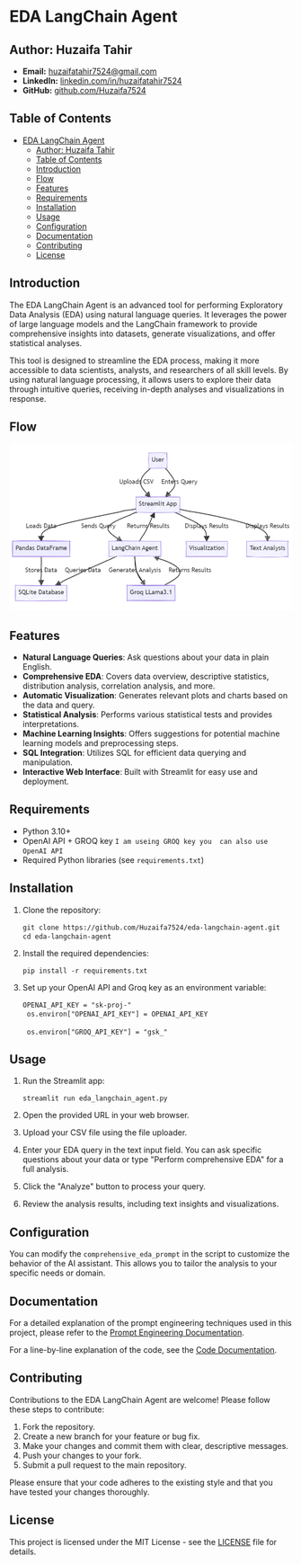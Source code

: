 # EDA LangChain Agent

## Author: Huzaifa Tahir
- **Email:** huzaifatahir7524@gmail.com
- **LinkedIn:** [linkedin.com/in/huzaifatahir7524](https://linkedin.com/in/huzaifatahir7524)
- **GitHub:** [github.com/Huzaifa7524](https://github.com/Huzaifa7524)

## Table of Contents
- [EDA LangChain Agent](#eda-langchain-agent)
  - [Author: Huzaifa Tahir](#author-huzaifa-tahir)
  - [Table of Contents](#table-of-contents)
  - [Introduction](#introduction)
  - [Flow](#flow)
  - [Features](#features)
  - [Requirements](#requirements)
  - [Installation](#installation)
  - [Usage](#usage)
  - [Configuration](#configuration)
  - [Documentation](#documentation)
  - [Contributing](#contributing)
  - [License](#license)

## Introduction

The EDA LangChain Agent is an advanced tool for performing Exploratory Data Analysis (EDA) using natural language queries. It leverages the power of large language models and the LangChain framework to provide comprehensive insights into datasets, generate visualizations, and offer statistical analyses.

This tool is designed to streamline the EDA process, making it more accessible to data scientists, analysts, and researchers of all skill levels. By using natural language processing, it allows users to explore their data through intuitive queries, receiving in-depth analyses and visualizations in response.

## Flow

![Flow](images/flow.png)

## Features

- **Natural Language Queries**: Ask questions about your data in plain English.
- **Comprehensive EDA**: Covers data overview, descriptive statistics, distribution analysis, correlation analysis, and more.
- **Automatic Visualization**: Generates relevant plots and charts based on the data and query.
- **Statistical Analysis**: Performs various statistical tests and provides interpretations.
- **Machine Learning Insights**: Offers suggestions for potential machine learning models and preprocessing steps.
- **SQL Integration**: Utilizes SQL for efficient data querying and manipulation.
- **Interactive Web Interface**: Built with Streamlit for easy use and deployment.

## Requirements

- Python 3.10+
- OpenAI API  + GROQ key `I am useing GROQ key you  can also use OpenAI API `
- Required Python libraries (see `requirements.txt`)

## Installation

1. Clone the repository:
   ```
   git clone https://github.com/Huzaifa7524/eda-langchain-agent.git
   cd eda-langchain-agent
   ```

2. Install the required dependencies:
   ```
   pip install -r requirements.txt
   ```

3. Set up your OpenAI API and Groq key as an environment variable:
   ```
   OPENAI_API_KEY = "sk-proj-"
    os.environ["OPENAI_API_KEY"] = OPENAI_API_KEY

    os.environ["GROQ_API_KEY"] = "gsk_"
   ```

## Usage

1. Run the Streamlit app:
   ```
   streamlit run eda_langchain_agent.py
   ```

2. Open the provided URL in your web browser.

3. Upload your CSV file using the file uploader.

4. Enter your EDA query in the text input field. You can ask specific questions about your data or type "Perform comprehensive EDA" for a full analysis.

5. Click the "Analyze" button to process your query.

6. Review the analysis results, including text insights and visualizations.

## Configuration

You can modify the `comprehensive_eda_prompt` in the script to customize the behavior of the AI assistant. This allows you to tailor the analysis to your specific needs or domain.

## Documentation

For a detailed explanation of the prompt engineering techniques used in this project, please refer to the [Prompt Engineering Documentation](docs/prompt_engineering.md).

For a line-by-line explanation of the code, see the [Code Documentation](docs/code_explanation.md).

## Contributing

Contributions to the EDA LangChain Agent are welcome! Please follow these steps to contribute:

1. Fork the repository.
2. Create a new branch for your feature or bug fix.
3. Make your changes and commit them with clear, descriptive messages.
4. Push your changes to your fork.
5. Submit a pull request to the main repository.

Please ensure that your code adheres to the existing style and that you have tested your changes thoroughly.

## License

This project is licensed under the MIT License - see the [LICENSE](./LICENSE) file for details.

